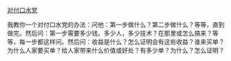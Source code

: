 [对付口水党](https://www.douban.com/group/topic/78253091/)

我教你一个对付口水党的办法：问他：第一步做什么？第二步做什么？等等，直到做完。然后问：第一步需要多少钱。多少人，多少技术？在那里或怎么搞来？等等，每一步都这样问。然后问：收益是什么？怎么证明会有这些收益？谁来买单？为什么人家要买单？给人家带来什么价值或好处？有多少单？为什么？怎么证明？ 
